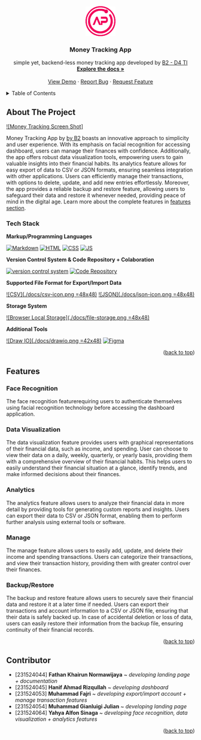 <!-- PROJECT LOGO -->
<a name="readme-top"></a>
<br />
<div align="center">
  <a href="https://github.com/github_username/repo_name">
    <img src="images/logo.png" alt="Logo" width="80" height="80">
  </a>

<h3 align="center">Money Tracking App</h3>

  <p align="center">
    simple yet, backend-less money tracking app developed by <a href="#contributor"> B2 - D4 TI</a>
    <br />
    <a href="https://github.com/muhammadfajri-tif/b2-money-tracking"><strong>Explore the docs »</strong></a>
    <br />
    <br />
    <a href="https://muhammadfajri-tif.github.io/b2-money-tracking">View Demo</a>
    ·
    <a href="https://github.com/muhammadfajri-tif/b2-money-tracking/issues">Report Bug</a>
    ·
    <a href="https://github.com/muhammadfajri-tif/b2-money-tracking/issues">Request Feature</a>
  </p>
</div>

<!-- TABLE OF CONTENTS -->
<details>
  <summary>Table of Contents</summary>
  <ol>
    <li>
        <a href="#about-the-project">About The Project</a>
        <ul>
            <li><a href="#tech-stack">Tech Stack</a></li>
        </ul>
    </li>
    <li>
        <a href="#features">Features</a>
        <ul>
            <li><a href="#face-recognition">Face Recognition</a></li>
            <li><a href="#data-visualization">Data Visualization</a></li>
            <li><a href="#analytics">Analytics</a></li>
            <li><a href="#manage">Manage</a></li>
            <li><a href="#backuprestore">Backup/Restore</a></li>
        </ul>
    </li>
    <li><a href="#contributor">Contributor</a></li>
  </ol>
</details>


<!-- ABOUT THE PROJECT -->
## About The Project

[![Money Tracking Screen Shot]](/docs/web-screenshoot.png)

Money Tracking App by [by B2](#contributor) boasts an innovative approach to simplicity and user experience. With its emphasis on facial recognition for accessing dashboard, users can manage their finances with confidence. Additionally, the app offers robust data visualization tools, empowering users to gain valuable insights into their financial habits. Its analytics feature allows for easy export of data to CSV or JSON formats, ensuring seamless integration with other applications. Users can efficiently manage their transactions, with options to delete, update, and add new entries effortlessly. Moreover, the app provides a reliable backup and restore feature, allowing users to safeguard their data and restore it whenever needed, providing peace of mind in the digital age. Learn more about the complete features in [features section](#features).


<!-- Tech Stack -->
### Tech Stack

**Markup/Programming Languages**

[![Markdown](https://skillicons.dev/icons?i=markdown)](https://www.markdownguide.org/)
[![HTML](https://skillicons.dev/icons?i=html)](https://developer.mozilla.org/en-US/docs/Web/HTML)
[![CSS](https://skillicons.dev/icons?i=css)](https://developer.mozilla.org/en-US/docs/Web/CSS)
[![JS](https://skillicons.dev/icons?i=js)](https://developer.mozilla.org/en-US/docs/Web/JavaScript)

**Version Control System & Code Repository + Colaboration**

[![version control system](https://skillicons.dev/icons?i=git)](https://git-scm.com/)
[![Code Repository](https://skillicons.dev/icons?i=github)](https://github.com/)

**Supported File Format for Export/Import Data**

[![CSV](./docs/csv-icon.png =48x48)](https://en.wikipedia.org/wiki/Comma-separated_values)
[![JSON](./docs/json-icon.png =48x48)](https://www.json.org/json-en.html)

**Storage System**

[![Browser Local Storage](./docs/file-storage.png =48x48)](https://developer.mozilla.org/en-US/docs/Web/API/Window/localStorage)

**Additional Tools**

[![Draw IO](./docs/drawio.png =42x48)](https://www.drawio.com/)
[![Figma](https://skillicons.dev/icons?i=figma)](https://www.figma.com/)

<p align="right">(<a href="#readme-top">back to top</a>)</p>


 <!-- Features Section -->
## Features

### Face Recognition

The face recognition featurerequiring users to authenticate themselves using facial recognition technology before accessing the dashboard application. 

### Data Visualization

The data visualization feature provides users with graphical representations of their financial data, such as income, and spending. User can choose to view their data on a daily, weekly, quarterly, or yearly basis, providing them with a comprehensive overview of their financial habits. This helps users to easily understand their financial situation at a glance, identify trends, and make informed decisions about their finances.

### Analytics

The analytics feature allows users to analyze their financial data in more detail by providing tools for generating custom reports and insights. Users can export their data to CSV or JSON format, enabling them to perform further analysis using external tools or software.

### Manage

The manage feature allows users to easily add, update, and delete their income and spending transactions. Users can categorize their transactions, and view their transaction history, providing them with greater control over their finances.

### Backup/Restore

The backup and restore feature allows users to securely save their financial data and restore it at a later time if needed. Users can export their transactions and account information to a CSV or JSON file, ensuring that their data is safely backed up. In case of accidental deletion or loss of data, users can easily restore their information from the backup file, ensuring continuity of their financial records.

<p align="right">(<a href="#readme-top">back to top</a>)</p>


## Contributor

- [231524044] **Fathan Khairun Normawijaya** ~ *developing landing page + documentation*
- [231524045] **Hanif Ahmad Rizqullah** ~ *developing dashboard*
- [231524053] **Muhammad Fajri** ~ *developing export/import account + manage transaction features*
- [231524054] **Muhammad Gianluigi Julian** ~ *developing landing page*
- [231524064] **Yahya Alfon Sinaga** ~ *developing face recognition, data visualization + analytics features*

<p align="right">(<a href="#readme-top">back to top</a>)</p>
